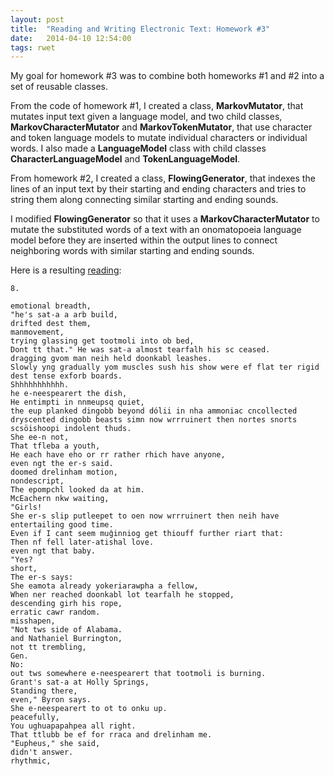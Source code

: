 ```yaml
---
layout: post
title:  "Reading and Writing Electronic Text: Homework #3"
date:   2014-04-10 12:54:00
tags: rwet
---
```

My goal for homework #3 was to combine both homeworks #1 and #2 into a set of reusable classes.

From the code of homework #1, I created a class, **MarkovMutator**, that mutates input text given a
language model, and two child classes, **MarkovCharacterMutator** and **MarkovTokenMutator**, that
use character and token language models to mutate individual characters or individual words. I also
made a **LanguageModel** class with child classes **CharacterLanguageModel** and
**TokenLanguageModel**.

From homework #2, I created a class, **FlowingGenerator**, that indexes the lines of an input text
by their starting and ending characters and tries to string them along connecting similar starting
and ending sounds.

I modified **FlowingGenerator** so that it uses a **MarkovCharacterMutator** to mutate the
substituted words of a text with an onomatopoeia language model before they are inserted within the
output lines to connect neighboring words with similar starting and ending sounds.

Here is a resulting [reading](https://github.com/robertsdionne/rwet/blob/master/hw3/reading1.txt):

    8.

    emotional breadth,
    "he's sat-a a arb build,
    drifted dest them,
    manmovement,
    trying glassing get tootmoli into ob bed,
    Dont tt that." He was sat-a almost tearfalh his sc ceased.
    dragging gvom man neih held doonkabl leashes.
    Slowly yng gradually yom muscles sush his show were ef flat ter rigid dest tense exforb boards.
    Shhhhhhhhhhh.
    he e-neespearert the dish,
    He entimpti in nnmeupsq quiet,
    the eup planked dingobb beyond dólii in nha ammoniac cncollected dryscented dingobb beasts simn now wrrruinert then nortes snorts scsöishoopi indolent thuds.
    She ee-n not,
    That tfleba a youth,
    He each have eho or rr rather rhich have anyone,
    even ngt the er-s said.
    doomed drelinham motion,
    nondescript,
    The epompchl looked da at him.
    McEachern nkw waiting,
    "Girls!
    She er-s slip putleepet to oen now wrrruinert then neih have entertailing good time.
    Even if I cant seem muĝinniog get thiouff further riart that:
    Then nf fell later-atishal love.
    even ngt that baby.
    "Yes?
    short,
    The er-s says:
    She eamota already yokeriarawpha a fellow,
    When ner reached doonkabl lot tearfalh he stopped,
    descending girh his rope,
    erratic cawr random.
    misshapen,
    "Not tws side of Alabama.
    and Nathaniel Burrington,
    not tt trembling,
    Gen.
    No:
    out tws somewhere e-neespearert that tootmoli is burning.
    Grant's sat-a at Holly Springs,
    Standing there,
    even," Byron says.
    She e-neespearert to ot to onku up.
    peacefully,
    You ughuapapahpea all right.
    That ttlubb be ef for rraca and drelinham me.
    "Eupheus," she said,
    didn't answer.
    rhythmic,

